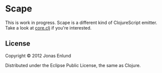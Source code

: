 # Scape

This is work in progress. Scape is a different kind of ClojureScript
emitter. Take a look at
[core.clj](https://github.com/jonase/scape/blob/master/src/scape/core.clj)
if you're interested.

## License

Copyright © 2012 Jonas Enlund

Distributed under the Eclipse Public License, the same as Clojure.
